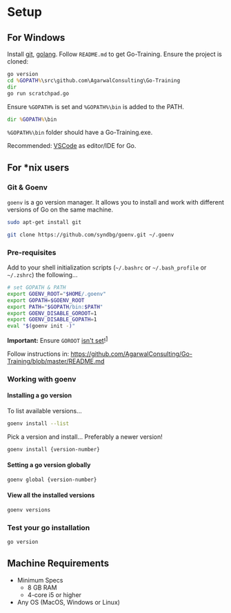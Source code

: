 # Setup

## For Windows

Install [git](https://git-scm.com/), [golang](http://golang.org/). Follow `README.md` to get Go-Training. Ensure the project is cloned:

```cmd
go version
cd %GOPATH%\src\github.com\AgarwalConsulting\Go-Training
dir
go run scratchpad.go
```

Ensure `%GOPATH%` is set and `%GOPATH%\bin` is added to the PATH.

```cmd
dir %GOPATH%\bin
```

`%GOPATH%\bin` folder should have a Go-Training.exe.

Recommended: [VSCode](https://code.visualstudio.com/) as editor/IDE for Go.

## For *nix users

### Git & Goenv

`goenv` is a go version manager. It allows you to install and work with different versions of Go on the same machine.

```bash
sudo apt-get install git

git clone https://github.com/syndbg/goenv.git ~/.goenv
```

### Pre-requisites

Add to your shell initialization scripts (`~/.bashrc` or `~/.bash_profile` or `~/.zshrc`) the following...

```bash
# set GOPATH & PATH
export GOENV_ROOT="$HOME/.goenv"
export GOPATH=$GOENV_ROOT
export PATH="$GOPATH/bin:$PATH"
export GOENV_DISABLE_GOROOT=1
export GOENV_DISABLE_GOPATH=1
eval "$(goenv init -)"
```

**Important:** Ensure `GOROOT` [isn't set][1]!<sup>[1]</sup>

Follow instructions in: https://github.com/AgarwalConsulting/Go-Training/blob/master/README.md

[1]: https://dave.cheney.net/2013/06/14/you-dont-need-to-set-goroot-really

### Working with goenv

#### Installing a go version

To list available versions...

```bash
goenv install --list
```

Pick a version and install... Preferably a newer version!

```bash
goenv install {version-number}
```

#### Setting a go version globally

```bash
goenv global {version-number}
```

#### View all the installed versions

```bash
goenv versions
```

### Test your go installation

```bash
go version
```

## Machine Requirements

- Minimum Specs
  - 8 GB RAM
  - 4-core i5 or higher
- Any OS (MacOS, Windows or Linux)
